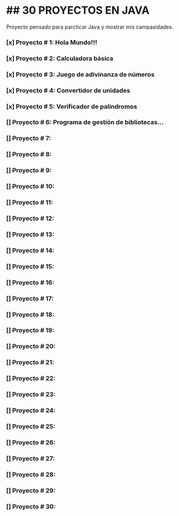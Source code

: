 # ##  30 PROYECTOS EN JAVA

Proyecto pensado para parcticar Java y mostrar mis campasidades.

### [x] Proyecto # 1: Hola Mundo!!!
### [x] Proyecto # 2: Calculadora básica
### [x] Proyecto # 3: Juego de adivinanza de números
### [x] Proyecto # 4: Convertidor de unidades
### [x] Proyecto # 5: Verificador de palíndromos
### [] Proyecto # 6: Programa de gestión de bibliotecas...
### [] Proyecto # 7: 
### [] Proyecto # 8: 
### [] Proyecto # 9: 
### [] Proyecto # 10:
### [] Proyecto # 11:
### [] Proyecto # 12:
### [] Proyecto # 13:
### [] Proyecto # 14:
### [] Proyecto # 15:
### [] Proyecto # 16:
### [] Proyecto # 17:
### [] Proyecto # 18:
### [] Proyecto # 19:
### [] Proyecto # 20:
### [] Proyecto # 21:
### [] Proyecto # 22:
### [] Proyecto # 23:
### [] Proyecto # 24:
### [] Proyecto # 25:
### [] Proyecto # 26:
### [] Proyecto # 27:
### [] Proyecto # 28:
### [] Proyecto # 29:
### [] Proyecto # 30:
